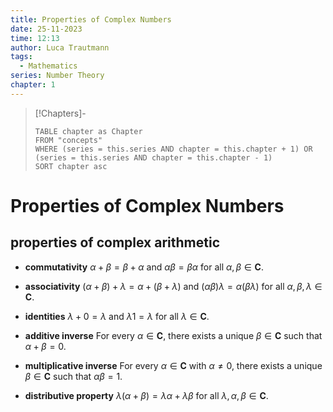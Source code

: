 ```yaml
---
title: Properties of Complex Numbers
date: 25-11-2023
time: 12:13
author: Luca Trautmann
tags:
  - Mathematics
series: Number Theory
chapter: 1
---
```


> [!Chapters]-
> ```dataview
> TABLE chapter as Chapter
> FROM "concepts"
> WHERE (series = this.series AND chapter = this.chapter + 1) OR (series = this.series AND chapter = this.chapter - 1)
> SORT chapter asc
> ```

# Properties of Complex Numbers
## properties of complex arithmetic
- __commutativity__
	$\alpha+\beta=\beta+\alpha$ and $\alpha \beta=\beta \alpha$ for all $\alpha, \beta \in \mathbf{C}$.
	
- __associativity__
	$(\alpha+\beta)+\lambda=\alpha+(\beta+\lambda)$ and $(\alpha \beta) \lambda=\alpha(\beta \lambda)$ for all $\alpha, \beta, \lambda \in \mathbf{C}$.
	
- __identities__
	$\lambda+0=\lambda$ and $\lambda 1=\lambda$ for all $\lambda \in \mathbf{C}$.
	
- __additive inverse__
	For every $\alpha \in \mathbf{C}$, there exists a unique $\beta \in \mathbf{C}$ such that $\alpha+\beta=0$.
	
- __multiplicative inverse__
	For every $\alpha \in \mathbf{C}$ with $\alpha \neq 0$, there exists a unique $\beta \in \mathbf{C}$ such that $\alpha \beta=1$.
	
- __distributive property__
	$\lambda(\alpha+\beta)=\lambda \alpha+\lambda \beta$ for all $\lambda, \alpha, \beta \in \mathbf{C}$.









